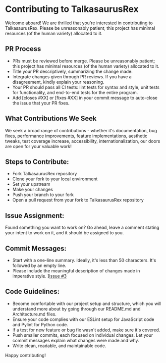 # Contributing to TalkasaurusRex

Welcome aboard! We are thrilled that you're interested in contributing to TalkasaurusRex. Please be unreasonably patient; this project has minimal resources (of the human variety) allocated to it.

## PR Process
- PRs must be reviewed before merge. Please be unreasonably patient; this project has minimal resources (of the human variety) allocated to it.
- Title your PR descriptively, summarizing the change made.
- Integrate changes given through PR reviews. If you have a disagreement, kindly explain your reasoning.
- Your PR should pass all CI tests: lint tests for syntax and style, unit tests for functionality, and end-to-end tests for the entire program.
- Add [closes #XX] or [fixes #XX] in your commit message to auto-close the issue that your PR fixes.

## What Contributions We Seek
We seek a broad range of contributions - whether it's documentation, bug fixes, performance improvements, feature implementations, aesthetic tweaks, test coverage increase, accessibility, internationalization, our doors are open for your valuable work!

## Steps to Contribute:
- Fork TalkasaurusRex repository
- Clone your fork to your local environment
- Set your upstream
- Make your changes
- Push your branch to your fork
- Open a pull request from your fork to TalkasaurusRex repository

## Issue Assignment:
Found something you want to work on? Go ahead, leave a comment stating your intent to work on it, and it should be assigned to you.

## Commit Messages:
- Start with a one-line summary. Ideally, it's less than 50 characters. It's followed by an empty line.
- Please include the meaningful description of changes made in imperative style. ][Issue #3](Issue_Link)

## Code Guidelines:
- Become comfortable with our project setup and structure, which you will understand more about by going through our README.md and Architecture.md files.
- Ensure your code complies with our ESLint setup for JavaScript code and Pylint for Python code.
- If a test for new feature or bug fix wasn't added, make sure it's covered.
- Push smaller commits, each focused on individual changes. Let your commit messages explain what changes were made and why.
- Write clean, readable, and maintainable code.

Happy contributing!
